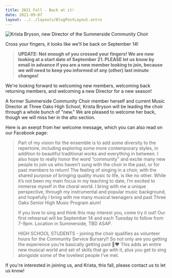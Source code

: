 ```yaml
---
title: 2021 Fall - Back at it!
date: 2021-09-07 
layout: ../../layouts/BlogPostLayout.astro
---
```

![Krista Bryson, new Director of the Summerside Community Choir](../images/KristaBryson.jpg "Krista Bryson, new Director of the Summerside Community Choir")

Cross your fingers, it looks like we'll be back on September 14!

>**UPDATE: Not enough of you crossed your fingers! We are now looking at a start date of September 21. PLEASE let us know by email in advance if you are a new member looking to join, because we will need to keep you informed of any (other) last minute changes!**


We're looking forward to welcoming new members, welcoming back returning members, and welcoming a new Director for a new season!

A former Summerside Community Choir member herself and current Music Director at Three Oaks High School, Krista Bryson will be leading the choir through a whole bunch of "new." We are pleased to welcome her back, though we will miss her in the alto section.

Here is an exerpt from her welcome message, which you can also read on our Facebook page:

>Part of my vision for the ensemble is to add some diversity to the repertoire, including exploring some more contemporary styles, in addition to beautiful traditional works and everything in between. I also hope to really honor the word “community” and excite many new people to join us who haven’t sung with the choir in the past, or for past members to return! The feeling of singing in a choir, with the shared purpose of bringing quality music to life, is like no other. While it’s not been my main focus in my teaching to date, I’m excited to immerse myself in the choral world. I bring with me a unique perspective, through my instrumental and popular music background, and hopefully I bring with me many musical teenagers and past Three Oaks Senior High Music Program alum!
>
>If you love to sing and think this may interest you, come try it out! Our first rehearsal will be September 14 and each Tuesday to follow from 7-9pm. Location in Summerside, TBD ASAP.
>
>HIGH SCHOOL STUDENTS - joining the choir qualifies as volunteer hours for the Community Service Bursary!! So not only are you getting the experience you’re basically getting paid 🙌❤️ This adds an entire new musical world and set of skills that go with it, plus you get to sing alongside some of the loveliest people I’ve met.

If you're interested in joining us, and Krista, this fall, please contact us to let us know! 

